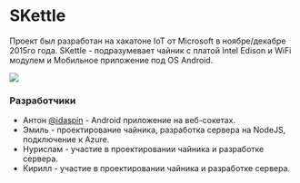 # SKettle

Проект был разработан на хакатоне IoT от Microsoft в ноябре/декабре 2015го года. 
SKettle - подразумевает чайник с платой Intel Edison и WiFi модулем и Мобильное приложение под OS Android. 

![](http://idaspin.ru/app/skettle/img/thumbs/6.jpg)

### Разработчики

* Антон [@idaspin](https://github.com/idaspin) - Android приложение на веб-сокетах.
* Эмиль[](#) - проектирование чайника, разработка сервера на NodeJS, подключение к Azure.
* Нурислам[](#) - участие в проектировании чайника и разработке сервера.
* Кирилл[](#) - участие в проектировании чайника и разработке сервера.
